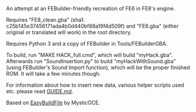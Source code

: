 An attempt at an FEBuilder-friendly recreation of FE6 in FE8's engine.

Requires "FE8_clean.gba" (sha1: c25b145e37456171ada4b0d440bf88a19f4d509f) and "FE6.gba" (either original or translated will work) in the root directory.

Requires Python 3 and a copy of FEBuilder in Tools/FEBuilderGBA.

To build, run "MAKE HACK_full.cmd", which will build "myHack.gba". Afterwards run "SoundInsertion.py" to build "myHackWithSound.gba" (using FEBuilder's Sound Import function), which will be the proper finished ROM. It will take a few minutes though.

For information about how to insert new data, various helper scripts used etc. please read [GUIDE.md](GUIDE.md).

Based on [EasyBuildFile](https://github.com/MysticOCE/EasyBuildfile) by MysticOCE.